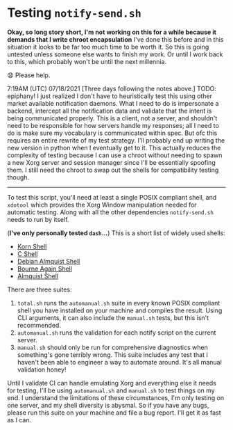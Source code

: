 # Testing `notify-send.sh`

**Okay, so long story short, I'm not working on this for a while because it
demands that I write chroot encapsulation** I've done this before and
in this situation it looks to be far too much time to be worth it. So this
is going untested unless someone else wants to finish my work. Or until
I work back to this, which probably won't be until the next millennia.

&#x1F627; Please help.


7:19AM (UTC) 07/18/2021 [Three days following the notes above.]
TODO: epiphany! I just realized I don't have to heuristically test this using
other market available notification daemons. What I need to do is impersonate
a backend, intercept all the notification data and validate that the intent
is being communicated properly. This is a client, not a server, and shouldn't
need to be responsible for how servers handle my responses; all I need to do
is make sure my vocabulary is communicated within spec. But ofc this requires
an entire rewrite of my test strategy. I'll probably end up writing the new
version in python when I eventually get to it. This actually reduces the
complexity of testing because I can use a chroot without needing to spawn
a new Xorg server and session manager since I'll be essentially spoofing them.
I still need the chroot to swap out the shells for compatibility testing though.

---

To test this script, you'll need at least a single POSIX compliant shell,
and `xdotool` which provides the Xorg Window manipulation needed for
automatic testing. Along with all the other dependencies `notify-send.sh`
needs to run by itself.

(**I've only personally tested `dash`...**)
This is a short list of widely used shells:
 * [Korn Shell][ksh]
 * [C Shell][csh]
 * [Debian Almquist Shell][dash]
 * [Bourne Again Shell][bash]
 * [Almquist Shell][ash]


There are three suites:
 1. `total.sh` runs the `automanual.sh` suite in every
    known POSIX compliant shell you have installed on your machine and
    compiles the result. Using CLI arguments, it can also include the
    `manual.sh` tests, but this isn't recommended.
 2. `automanual.sh` runs the validation for each notify script on the current server.
 3. `manual.sh` should only be run for comprehensive diagnostics when
    something's gone terribly wrong. This suite includes any test that
    I haven't been able to engineer a way to automate around. It's all
    manual validation honey!


Until I validate CI can handle emulating Xorg and everything else it needs
for testing, I'll be using `automanual.sh` and `manual.sh` to test things on my end.
I understand the limitations of these circumstances, I'm only testing on one server,
and my shell diversity is abysmal. So if you have any bugs, please run
this suite on your machine and file a bug report. I'll get it as fast as I can.


[bash]: https://placeholder.com
[ksh]: https://placeholder.com
[csh]: https://placeholder.com
[dash]: https://placeholder.com
[ash]: https://placeholder.com
